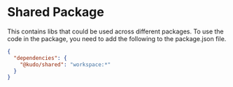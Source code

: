 # Shared Package

This contains libs that could be used across different packages. 
To use the code in the package, you need to add the following to the package.json file.

```json
{
  "dependencies": {
    "@kudo/shared": "workspace:*"
  }
}
```
